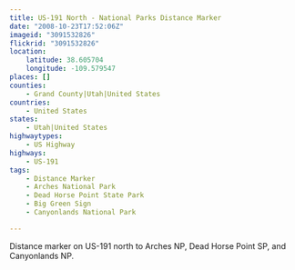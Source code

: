 ```yaml
---
title: US-191 North - National Parks Distance Marker
date: "2008-10-23T17:52:06Z"
imageid: "3091532826"
flickrid: "3091532826"
location:
    latitude: 38.605704
    longitude: -109.579547
places: []
counties:
    - Grand County|Utah|United States
countries:
    - United States
states:
    - Utah|United States
highwaytypes:
    - US Highway
highways:
    - US-191
tags:
    - Distance Marker
    - Arches National Park
    - Dead Horse Point State Park
    - Big Green Sign
    - Canyonlands National Park

---
```

Distance marker on US-191 north to Arches NP, Dead Horse Point SP, and Canyonlands NP.